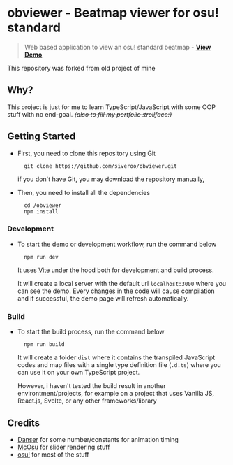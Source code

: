 # obviewer - Beatmap viewer for osu! standard

> Web based application to view an osu! standard beatmap - [**View Demo**](https://siveroo.github.io/obviewer)

This repository was forked from old project of mine

## Why?

This project is just for me to learn TypeScript/JavaScript with some OOP stuff with no end-goal. ~~*(also to fill my portfolio :trollface:)*~~

## Getting Started

- First, you need to clone this repository using Git

        git clone https://github.com/siveroo/obviewer.git

    if you don't have Git, you may download the repository manually,

- Then, you need to install all the dependencies

        cd /obviewer
        npm install

### **Development**

- To start the demo or development workflow, run the command below

        npm run dev

    It uses [Vite](https://vitejs.dev/guide/why.html) under the hood both for development and build process.

    It will create a local server with the default url `localhost:3000` where you can see the demo. Every changes in the code will cause compilation and if successful, the demo page will refresh automatically.

### **Build**

- To start the build process, run the command below

        npm run build

    It will create a folder `dist` where it contains the transpiled JavaScript codes and map files with a single type definition file (`.d.ts`) where you can use it on your own TypeScript project.

    However, i haven't tested the build result in another environtment/projects, for example on a project that uses Vanilla JS, React.js, Svelte, or any other frameworks/library

## Credits

- [Danser](https://github.com/Wieku/danser-go) for some number/constants for animation timing
- [McOsu](https://github.com/McKay42/McOsu) for slider rendering stuff
- [osu!](https://github.com/ppy/osu) for most of the stuff
